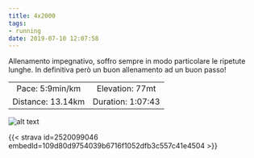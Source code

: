 ```yaml
---
title: 4x2000
tags:
- running
date: 2019-07-10 12:07:58
---
```

Allenamento impegnativo, soffro sempre in modo particolare le ripetute lunghe. In definitiva però un buon allenamento ad un buon passo!

| | |
| :-: | :-: |
| Pace: 5:9min/km | Elevation: 77mt |
| Distance: 13.14km | Duration: 1:07:43 |



![alt text](/images/2019/20190710-activity-map.png "map")


{{< strava id=2520099046 embedId=109d80d9754039b6716f1052dfb3c557c41e4504 >}}
